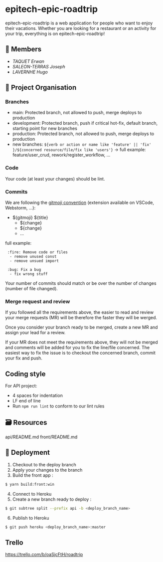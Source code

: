 # epitech-epic-roadtrip

epitech-epic-roadtrip is a web application for people who want to enjoy their vacations.
Whether you are looking for a restaurant or an activity for your trip, everything is on epitech-epic-roadtrip!

## 👥 Members

-   _TAQUET Erwan_
-   _SALEON-TERRAS Joseph_
-   _LAVERNHE Hugo_

## 🧱 Project Organisation

### Branches

-   main: Protected branch, not allowed to push, merge deploys to production
-   development: Protected branch, push if critical hot-fix, default branch, starting point for new branches
-   production: Protected branch, not allowed to push, merge deploys to production
-   new branches: `${verb or action or name like 'feature' || 'fix' }/${concerned resource/file/fix like 'users'}` -> full example: feature/user_crud, rework/register_workflow, ...

### Code

Your code (at least your changes) should be lint.

### Commits

We are following the [gitmoji convention](https://gitmoji.dev/) (extension available on VSCode, Webstorm, ...):

-   ${gitmoji} ${title}
    -   ${change}
    -   ${change}
    -   ...

full example:

     :fire: Remove code or files
      - remove unused const
      - remove unsued import

     :bug: Fix a bug
      - fix wrong stuff

Your number of commits should match or be over the number of changes (number of file changed).

### Merge request and review

If you followed all the requirements above, the easier to read and review your merge requests (MR) will be therefore the faster they will be werged.

Once you consider your branch ready to be merged, create a new MR and assign your lead for a review.

If your MR does not meet the requirements above, they will not be merged and comments will be added for you to fix the line/file concerned. The easiest way to fix the issue is to checkout the concerned branch, commit your fix and push.

## Coding style

For API project:

-   4 spaces for indentation
-   LF end of line
-   Run `npm run lint` to conform to our lint rules

## 🗃️ Resources

api/README.md
front/README.md

## 🚀 Deployment

1. Checkout to the deploy branch
2. Apply your changes to the branch
3. Build the front app :

```bash
$ yarn build:front:win
```

4. Connect to Heroku
5. Create a new branch ready to deploy :

```bash
$ git subtree split --prefix api -b <deploy_branch_name>
```

6. Publish to Heroku

```bash
$ git push heroku <deploy_branch_name>:master
```

## Trello

https://trello.com/b/oaSjcFtH/roadtrip

